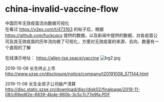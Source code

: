 # china-invalid-vaccine-flow
中国历年无效疫苗流向数据可视化
<br>
在看过 https://v2ex.com/t/473163 的帖子后，根据 https://github.com/fuckcqcs 提供的数据，以及新闻中提供的数据，对各疫苗公司及其无效疫苗的历年流向做了可视化，方便对无效疫苗的来源、去向、数量有一个直观的了解

在线演示地址： https://allen-tse.space/vaccine
<img src="https://i.loli.net/2018/07/29/5b5dd1042c5d0.jpg" alt=" bg2.jpg"/>

2019-10-08 长生终止上市
http://www.szse.cn/disclosure/notice/company/t20191008_571144.html

2019-11-08 长生全资子公司破产清算
http://disc.static.szse.cn/download/disc/disk02/finalpage/2019-11-08/c69ed62e-6839-4bde-960b-3c5c7c77e9fa.PDF
